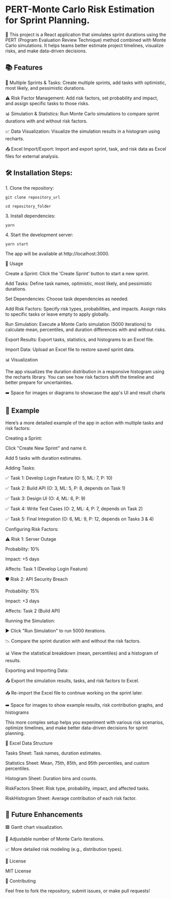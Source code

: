 <h1>PERT-Monte Carlo Risk Estimation for Sprint Planning.</h1>

🚀 This project is a React application that simulates sprint durations using the PERT (Program Evaluation Review Technique) method combined with Monte Carlo simulations. It helps teams better estimate project timelines, visualize risks, and make data-driven decisions.

<h2>📚 Features</h2>

📝 Multiple Sprints & Tasks: Create multiple sprints, add tasks with optimistic, most likely, and pessimistic durations.

⚠️ Risk Factor Management: Add risk factors, set probability and impact, and assign specific tasks to those risks.

📊 Simulation & Statistics: Run Monte Carlo simulations to compare sprint durations with and without risk factors.

📈 Data Visualization: Visualize the simulation results in a histogram using recharts.

📤 Excel Import/Export: Import and export sprint, task, and risk data as Excel files for external analysis.

<h2>🛠️ Installation Steps:</h2>

<p>1. Clone the repository:</p>

```
git clone repository_url
```

```
cd repository_folder
```

<p>3. Install dependencies:</p>

```
yarn
```

<p>4. Start the development server:</p>

```
yarn start
```

The app will be available at http://localhost:3000.

📘 Usage

Create a Sprint: Click the 'Create Sprint' button to start a new sprint.

Add Tasks: Define task names, optimistic, most likely, and pessimistic durations.

Set Dependencies: Choose task dependencies as needed.

Add Risk Factors: Specify risk types, probabilities, and impacts. Assign risks to specific tasks or leave empty to apply globally.

Run Simulation: Execute a Monte Carlo simulation (5000 iterations) to calculate mean, percentiles, and duration differences with and without risks.

Export Results: Export tasks, statistics, and histograms to an Excel file.

Import Data: Upload an Excel file to restore saved sprint data.

📊 Visualization

The app visualizes the duration distribution in a responsive histogram using the recharts library. You can see how risk factors shift the timeline and better prepare for uncertainties.

➡️ Space for images or diagrams to showcase the app's UI and result charts

<h2>🧠 Example</h2>

Here’s a more detailed example of the app in action with multiple tasks and risk factors:

Creating a Sprint:

Click "Create New Sprint" and name it.

Add 5 tasks with duration estimates.

Adding Tasks:

✅ Task 1: Develop Login Feature (O: 5, ML: 7, P: 10)

✅ Task 2: Build API (O: 3, ML: 5, P: 8, depends on Task 1)

✅ Task 3: Design UI (O: 4, ML: 6, P: 9)

✅ Task 4: Write Test Cases (O: 2, ML: 4, P: 7, depends on Task 2)

✅ Task 5: Final Integration (O: 6, ML: 9, P: 12, depends on Tasks 3 & 4)

Configuring Risk Factors:

⚠️ Risk 1: Server Outage

Probability: 10%

Impact: +5 days

Affects: Task 1 (Develop Login Feature)

🛡️ Risk 2: API Security Breach

Probability: 15%

Impact: +3 days

Affects: Task 2 (Build API)

Running the Simulation:

▶️ Click "Run Simulation" to run 5000 iterations.

📉 Compare the sprint duration with and without the risk factors.

📊 View the statistical breakdown (mean, percentiles) and a histogram of results.

Exporting and Importing Data:

📤 Export the simulation results, tasks, and risk factors to Excel.

📥 Re-import the Excel file to continue working on the sprint later.

➡️ Space for images to show example results, risk contribution graphs, and histograms

This more complex setup helps you experiment with various risk scenarios, optimize timelines, and make better data-driven decisions for sprint planning.

🧾 Excel Data Structure

Tasks Sheet: Task names, duration estimates.

Statistics Sheet: Mean, 75th, 85th, and 95th percentiles, and custom percentiles.

Histogram Sheet: Duration bins and counts.

RiskFactors Sheet: Risk type, probability, impact, and affected tasks.

RiskHistogram Sheet: Average contribution of each risk factor.

<h2>🚀 Future Enhancements</h2>

🟩 Gantt chart visualization.

🔧 Adjustable number of Monte Carlo iterations.

📈 More detailed risk modeling (e.g., distribution types).

📜 License

MIT License

🤝 Contributing

Feel free to fork the repository, submit issues, or make pull requests!

